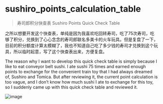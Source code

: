 # sushiro_points_calculation_table

> 寿司郎积分快查表
> Sushiro Points Quick Check Table

之所以想要开发这个快查表，单纯是因为我喜欢吃回转寿司，吃了75次寿司，吃够了积分，兑换到了心心念念的寿司郎联名多美卡的火车玩具。但是复盘了一下，目前的积分额度计算太模糊了，我也不知道自己吃了多少钱的寿司才兑换到这个玩具，所以临时起意，写了这个快查表出来，方便复盘。

The reason why I want to develop this quick check table is simply because I like to eat conveyor belt sushi. I ate sushi 75 times and earned enough points to exchange for the convenient train toy that I had always dreamed of, Sushiro and Tomica. But after reviewing it, the current point calculation is too vague, and I don’t know how much sushi I ate to exchange for this toy, so I suddenly came up with this quick check table and reviewed it.


![image](https://github.com/user-attachments/assets/a07ebe0b-789d-4ccc-997f-06146bdaba0a)

